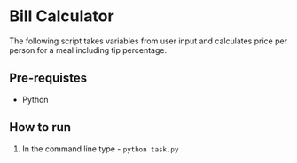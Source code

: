 # Bill Calculator

The following script takes variables from user input and calculates price per person for a meal including tip percentage.

## Pre-requistes
- Python

## How to run

1. In the command line type - `python task.py`
